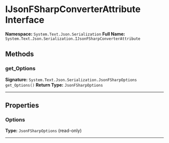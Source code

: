 # IJsonFSharpConverterAttribute Interface

**Namespace:** `System.Text.Json.Serialization`
**Full Name:** `System.Text.Json.Serialization.IJsonFSharpConverterAttribute`

## Methods

### get_Options

**Signature:** `System.Text.Json.Serialization.JsonFSharpOptions get_Options()`
**Return Type:** `JsonFSharpOptions`

---

## Properties

### Options

**Type:** `JsonFSharpOptions` (read-only)

---
